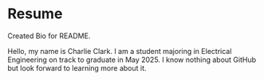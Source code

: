 # Resume
Created Bio for README.

Hello, my name is Charlie Clark.
I am a student majoring in Electrical Engineering on track to graduate in May 2025.
I know nothing about GitHub but look forward to learning more about it.

